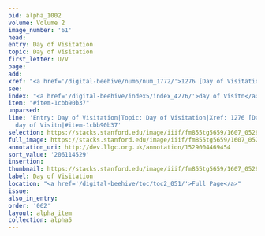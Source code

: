 ```yaml
---
pid: alpha_1002
volume: Volume 2
image_number: '61'
head:
entry: Day of Visitation
topic: Day of Visitation
first_letter: U/V
page:
add:
xref: "<a href='/digital-beehive/num6/num_1772/'>1276 [Day of Visitation]</a>"
see:
index: "<a href='/digital-beehive/index5/index_4276/'>day of Visitn</a>"
item: "#item-1cbb90b37"
unparsed:
line: 'Entry: Day of Visitation|Topic: Day of Visitation|Xref: 1276 [Day of Visitation]|Index:
  day of Visitn|#item-1cbb90b37'
selection: https://stacks.stanford.edu/image/iiif/fm855tg5659/1607_0528/323,4529,2995,298/full/0/default.jpg
full_image: https://stacks.stanford.edu/image/iiif/fm855tg5659/1607_0528/full/full/0/default.jpg
annotation_uri: http://dev.llgc.org.uk/annotation/1529004469454
sort_value: '206114529'
insertion:
thumbnail: https://stacks.stanford.edu/image/iiif/fm855tg5659/1607_0528/323,4529,600,180/250,/0/default.jpg
label: Day of Visitation
location: "<a href='/digital-beehive/toc/toc2_051/'>Full Page</a>"
issue:
also_in_entry:
order: '062'
layout: alpha_item
collection: alpha5
---
```

